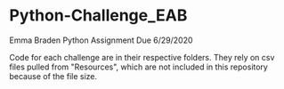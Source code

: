 # Python-Challenge_EAB
Emma Braden      Python Assignment      Due 6/29/2020

Code for each challenge are in their respective folders. They rely on csv files pulled from "Resources", which are not included in this repository because of the file size. 
